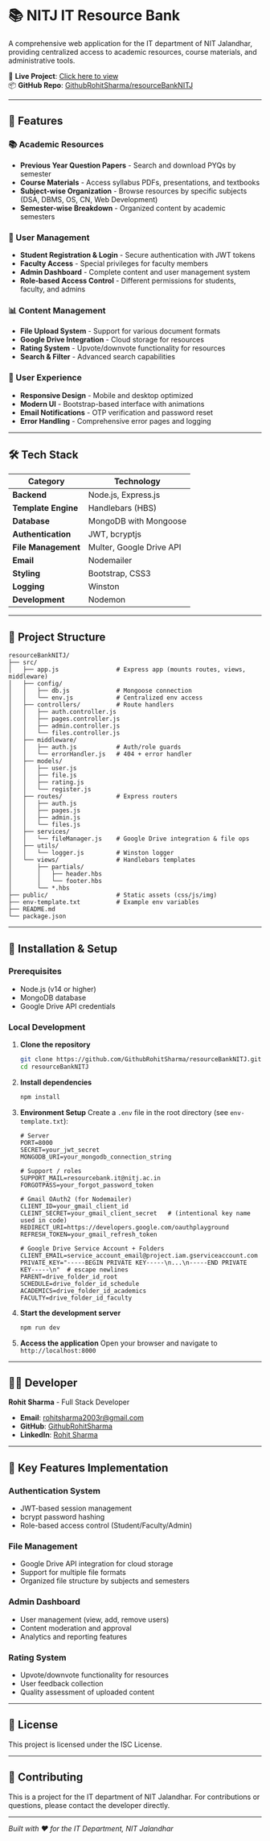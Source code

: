 # 📚 NITJ IT Resource Bank

A comprehensive web application for the IT department of NIT Jalandhar, providing centralized access to academic resources, course materials, and administrative tools.

🔗 **Live Project**: [Click here to view](https://resource-bank-nitj-it.onrender.com/)  
📦 **GitHub Repo**: [GithubRohitSharma/resourceBankNITJ](https://github.com/GithubRohitSharma/resourceBankNITJ)

---

## 🚀 Features

### 📚 Academic Resources
- **Previous Year Question Papers** - Search and download PYQs by semester
- **Course Materials** - Access syllabus PDFs, presentations, and textbooks
- **Subject-wise Organization** - Browse resources by specific subjects (DSA, DBMS, OS, CN, Web Development)
- **Semester-wise Breakdown** - Organized content by academic semesters

### 👥 User Management
- **Student Registration & Login** - Secure authentication with JWT tokens
- **Faculty Access** - Special privileges for faculty members
- **Admin Dashboard** - Complete content and user management system
- **Role-based Access Control** - Different permissions for students, faculty, and admins

### 📊 Content Management
- **File Upload System** - Support for various document formats
- **Google Drive Integration** - Cloud storage for resources
- **Rating System** - Upvote/downvote functionality for resources
- **Search & Filter** - Advanced search capabilities

### 🎨 User Experience
- **Responsive Design** - Mobile and desktop optimized
- **Modern UI** - Bootstrap-based interface with animations
- **Email Notifications** - OTP verification and password reset
- **Error Handling** - Comprehensive error pages and logging

---

## 🛠️ Tech Stack

| Category | Technology |
|----------|------------|
| **Backend** | Node.js, Express.js |
| **Template Engine** | Handlebars (HBS) |
| **Database** | MongoDB with Mongoose |
| **Authentication** | JWT, bcryptjs |
| **File Management** | Multer, Google Drive API |
| **Email** | Nodemailer |
| **Styling** | Bootstrap, CSS3 |
| **Logging** | Winston |
| **Development** | Nodemon |

---

## 📁 Project Structure

```
resourceBankNITJ/
├── src/
│   ├── app.js                # Express app (mounts routes, views, middleware)
│   ├── config/
│   │   ├── db.js             # Mongoose connection
│   │   └── env.js            # Centralized env access
│   ├── controllers/          # Route handlers
│   │   ├── auth.controller.js
│   │   ├── pages.controller.js
│   │   ├── admin.controller.js
│   │   └── files.controller.js
│   ├── middleware/
│   │   ├── auth.js           # Auth/role guards
│   │   └── errorHandler.js   # 404 + error handler
│   ├── models/
│   │   ├── user.js
│   │   ├── file.js
│   │   ├── rating.js
│   │   └── register.js
│   ├── routes/               # Express routers
│   │   ├── auth.js
│   │   ├── pages.js
│   │   ├── admin.js
│   │   └── files.js
│   ├── services/
│   │   └── fileManager.js    # Google Drive integration & file ops
│   ├── utils/
│   │   └── logger.js         # Winston logger
│   └── views/                # Handlebars templates
│       ├── partials/
│       │   ├── header.hbs
│       │   └── footer.hbs
│       └── *.hbs
├── public/                   # Static assets (css/js/img)
├── env-template.txt          # Example env variables
├── README.md
└── package.json
```

---

## 🚀 Installation & Setup

### Prerequisites
- Node.js (v14 or higher)
- MongoDB database
- Google Drive API credentials

### Local Development

1. **Clone the repository**
   ```bash
   git clone https://github.com/GithubRohitSharma/resourceBankNITJ.git
   cd resourceBankNITJ
   ```

2. **Install dependencies**
   ```bash
   npm install
   ```

3. **Environment Setup**
   Create a `.env` file in the root directory (see `env-template.txt`):
   ```env
   # Server
   PORT=8000
   SECRET=your_jwt_secret
   MONGODB_URI=your_mongodb_connection_string

   # Support / roles
   SUPPORT_MAIL=resourcebank.it@nitj.ac.in
   FORGOTPASS=your_forgot_password_token

   # Gmail OAuth2 (for Nodemailer)
   CLIENT_ID=your_gmail_client_id
   CLEINT_SECRET=your_gmail_client_secret   # (intentional key name used in code)
   REDIRECT_URI=https://developers.google.com/oauthplayground
   REFRESH_TOKEN=your_gmail_refresh_token

   # Google Drive Service Account + Folders
   CLIENT_EMAIL=service_account_email@project.iam.gserviceaccount.com
   PRIVATE_KEY="-----BEGIN PRIVATE KEY-----\n...\n-----END PRIVATE KEY-----\n"  # escape newlines
   PARENT=drive_folder_id_root
   SCHEDULE=drive_folder_id_schedule
   ACADEMICS=drive_folder_id_academics
   FACULTY=drive_folder_id_faculty
   ```

4. **Start the development server**
   ```bash
   npm run dev
   ```

5. **Access the application**
   Open your browser and navigate to `http://localhost:8000`

---

## 👨‍💻 Developer

**Rohit Sharma** - Full Stack Developer
- **Email**: rohitsharma2003r@gmail.com
- **GitHub**: [GithubRohitSharma](https://github.com/GithubRohitSharma)
- **LinkedIn**: [Rohit Sharma](https://www.linkedin.com/in/rohit-sharma-1ba50a24b/)

---

## 🔧 Key Features Implementation

### Authentication System
- JWT-based session management
- bcrypt password hashing
- Role-based access control (Student/Faculty/Admin)

### File Management
- Google Drive API integration for cloud storage
- Support for multiple file formats
- Organized file structure by subjects and semesters

### Admin Dashboard
- User management (view, add, remove users)
- Content moderation and approval
- Analytics and reporting features

### Rating System
- Upvote/downvote functionality for resources
- User feedback collection
- Quality assessment of uploaded content

---

## 📝 License

This project is licensed under the ISC License.

---

## 🤝 Contributing

This is a project for the IT department of NIT Jalandhar. For contributions or questions, please contact the developer directly.

---

*Built with ❤️ for the IT Department, NIT Jalandhar* 
